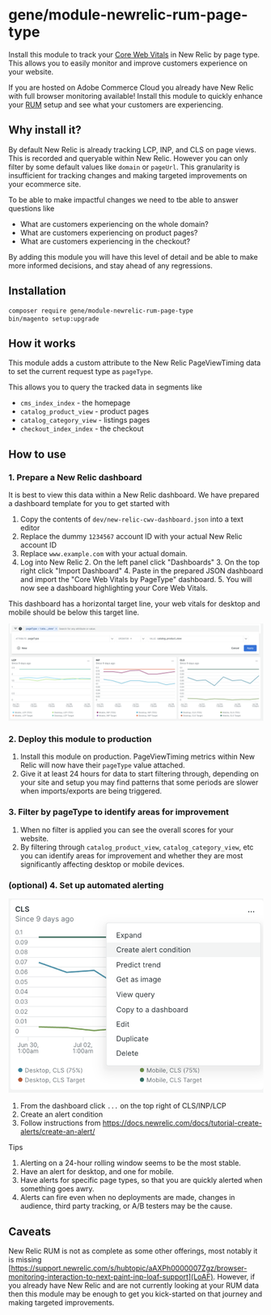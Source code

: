 # gene/module-newrelic-rum-page-type

Install this module to track your [Core Web Vitals](https://web.dev/articles/vitals) in New Relic by page type. This allows you to easily monitor and improve customers experience on your website.

If you are hosted on Adobe Commerce Cloud you already have New Relic with full browser monitoring available! Install this module to quickly enhance your [RUM](https://newrelic.com/blog/best-practices/what-is-real-user-monitoring) setup and see what your customers are experiencing.

## Why install it?

By default New Relic is already tracking LCP, INP, and CLS on page views. This is recorded and queryable within New Relic.  However you can only filter by some default values like `domain` or `pageUrl`. This granularity is insufficient for tracking changes and making targeted improvements on your ecommerce site. 

To be able to make impactful changes we need to tbe able to answer questions like
- What are customers experiencing on the whole domain?
- What are customers experiencing on product pages?
- What are customers experiencing in the checkout?

By adding this module you will have this level of detail and be able to make more informed decisions, and stay ahead of any regressions.

## Installation

```
composer require gene/module-newrelic-rum-page-type
bin/magento setup:upgrade
```

## How it works

This module adds a custom attribute to the New Relic PageViewTiming data to set the current request type as `pageType`. 

This allows you to query the tracked data in segments like 
- `cms_index_index` - the homepage
- `catalog_product_view` - product pages
- `catalog_category_view` - listings pages
- `checkout_index_index` - the checkout

## How to use

### 1. Prepare a New Relic dashboard

It is best to view this data within a New Relic dashboard. We have prepared a dashboard template for you to get started with

1. Copy the contents of `dev/new-relic-cwv-dashboard.json` into a text editor
1. Replace the dummy `1234567` account ID with your actual New Relic account ID
2. Replace `www.example.com` with your actual domain. 
1. Log into New Relic
   2. On the left panel click "Dashboards"
   3. On the top right click "Import Dashboard"
   4. Paste in the prepared JSON dashboard and import the "Core Web Vitals by PageType" dashboard.
   5. You will now see a dashboard highlighting your Core Web Vitals.

This dashboard has a horizontal target line, your web vitals for desktop and mobile should be below this target line.

![New Relic Dashboard showing core web vitals with pageType filter](dev/filter-by-pagetype.png "New Relic Dashboard showing core web vitals with pageType filter")

### 2. Deploy this module to production

1. Install this module on production. PageViewTiming metrics within New Relic will now have their `pageType` value attached. 
2. Give it at least 24 hours for data to start filtering through, depending on your site and setup you may find patterns that some periods are slower when imports/exports are being triggered. 

### 3. Filter by pageType to identify areas for improvement

1. When no filter is applied you can see the overall scores for your website. 
2. By filtering through `catalog_product_view`, `catalog_category_view`, etc you can identify areas for improvement and whether they are most significantly affecting desktop or mobile devices.

### (optional) 4. Set up automated alerting 

![Set alert condition](dev/alert-condition.png "Set alert condition")

1. From the dashboard click `...` on the top right of CLS/INP/LCP
2. Create an alert condition
3. Follow instructions from https://docs.newrelic.com/docs/tutorial-create-alerts/create-an-alert/

Tips
1. Alerting on a 24-hour rolling window seems to be the most stable.
2. Have an alert for desktop, and one for mobile.
3. Have alerts for specific page types, so that you are quickly alerted when something goes awry.
4. Alerts can fire even when no deployments are made, changes in audience, third party tracking, or A/B testers may be the cause. 

## Caveats

New Relic RUM is not as complete as some other offerings, most notably it is missing [https://support.newrelic.com/s/hubtopic/aAXPh0000007Zgz/browser-monitoring-interaction-to-next-paint-inp-loaf-support](LoAF). However, if you already have New Relic and are not currently looking at your RUM data then this module may be enough to get you kick-started on that journey and making targeted improvements.   
